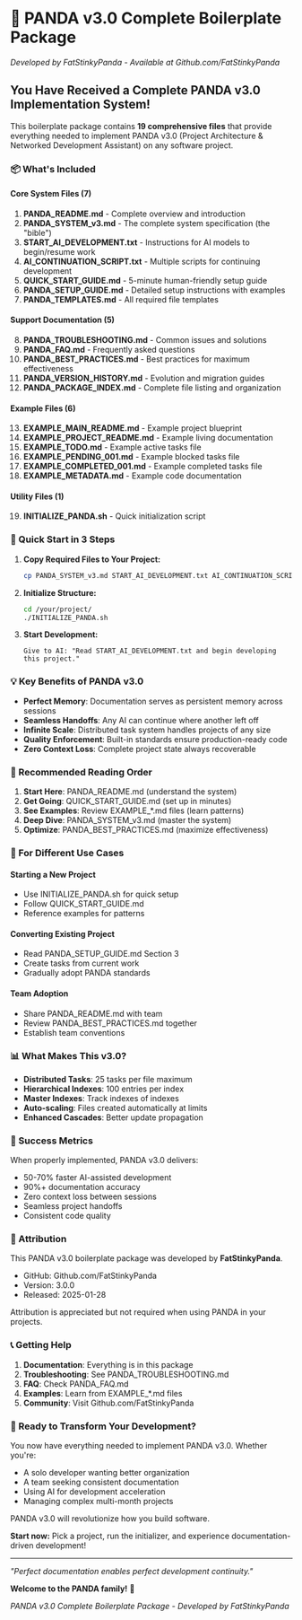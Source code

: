 # 🐼 PANDA v3.0 Complete Boilerplate Package
*Developed by FatStinkyPanda - Available at Github.com/FatStinkyPanda*

## You Have Received a Complete PANDA v3.0 Implementation System!

This boilerplate package contains **19 comprehensive files** that provide everything needed to implement PANDA v3.0 (Project Architecture & Networked Development Assistant) on any software project.

### 📦 What's Included

#### Core System Files (7)
1. **PANDA_README.md** - Complete overview and introduction
2. **PANDA_SYSTEM_v3.md** - The complete system specification (the "bible")
3. **START_AI_DEVELOPMENT.txt** - Instructions for AI models to begin/resume work
4. **AI_CONTINUATION_SCRIPT.txt** - Multiple scripts for continuing development
5. **QUICK_START_GUIDE.md** - 5-minute human-friendly setup guide
6. **PANDA_SETUP_GUIDE.md** - Detailed setup instructions with examples
7. **PANDA_TEMPLATES.md** - All required file templates

#### Support Documentation (5)
8. **PANDA_TROUBLESHOOTING.md** - Common issues and solutions
9. **PANDA_FAQ.md** - Frequently asked questions
10. **PANDA_BEST_PRACTICES.md** - Best practices for maximum effectiveness
11. **PANDA_VERSION_HISTORY.md** - Evolution and migration guides
12. **PANDA_PACKAGE_INDEX.md** - Complete file listing and organization

#### Example Files (6)
13. **EXAMPLE_MAIN_README.md** - Example project blueprint
14. **EXAMPLE_PROJECT_README.md** - Example living documentation
15. **EXAMPLE_TODO.md** - Example active tasks file
16. **EXAMPLE_PENDING_001.md** - Example blocked tasks file
17. **EXAMPLE_COMPLETED_001.md** - Example completed tasks file
18. **EXAMPLE_METADATA.md** - Example code documentation

#### Utility Files (1)
19. **INITIALIZE_PANDA.sh** - Quick initialization script

### 🚀 Quick Start in 3 Steps

1. **Copy Required Files to Your Project:**
   ```bash
   cp PANDA_SYSTEM_v3.md START_AI_DEVELOPMENT.txt AI_CONTINUATION_SCRIPT.txt /your/project/
   ```

2. **Initialize Structure:**
   ```bash
   cd /your/project/
   ./INITIALIZE_PANDA.sh
   ```

3. **Start Development:**
   ```
   Give to AI: "Read START_AI_DEVELOPMENT.txt and begin developing this project."
   ```

### 💡 Key Benefits of PANDA v3.0

- **Perfect Memory**: Documentation serves as persistent memory across sessions
- **Seamless Handoffs**: Any AI can continue where another left off
- **Infinite Scale**: Distributed task system handles projects of any size  
- **Quality Enforcement**: Built-in standards ensure production-ready code
- **Zero Context Loss**: Complete project state always recoverable

### 📖 Recommended Reading Order

1. **Start Here**: PANDA_README.md (understand the system)
2. **Get Going**: QUICK_START_GUIDE.md (set up in minutes)
3. **See Examples**: Review EXAMPLE_*.md files (learn patterns)
4. **Deep Dive**: PANDA_SYSTEM_v3.md (master the system)
5. **Optimize**: PANDA_BEST_PRACTICES.md (maximize effectiveness)

### 🔧 For Different Use Cases

#### Starting a New Project
- Use INITIALIZE_PANDA.sh for quick setup
- Follow QUICK_START_GUIDE.md
- Reference examples for patterns

#### Converting Existing Project
- Read PANDA_SETUP_GUIDE.md Section 3
- Create tasks from current work
- Gradually adopt PANDA standards

#### Team Adoption
- Share PANDA_README.md with team
- Review PANDA_BEST_PRACTICES.md together
- Establish team conventions

### 📊 What Makes This v3.0?

- **Distributed Tasks**: 25 tasks per file maximum
- **Hierarchical Indexes**: 100 entries per index  
- **Master Indexes**: Track indexes of indexes
- **Auto-scaling**: Files created automatically at limits
- **Enhanced Cascades**: Better update propagation

### 🎯 Success Metrics

When properly implemented, PANDA v3.0 delivers:
- 50-70% faster AI-assisted development
- 90%+ documentation accuracy
- Zero context loss between sessions
- Seamless project handoffs
- Consistent code quality

### 🤝 Attribution

This PANDA v3.0 boilerplate package was developed by **FatStinkyPanda**.
- GitHub: Github.com/FatStinkyPanda
- Version: 3.0.0
- Released: 2025-01-28

Attribution is appreciated but not required when using PANDA in your projects.

### 📞 Getting Help

1. **Documentation**: Everything is in this package
2. **Troubleshooting**: See PANDA_TROUBLESHOOTING.md
3. **FAQ**: Check PANDA_FAQ.md
4. **Examples**: Learn from EXAMPLE_*.md files
5. **Community**: Visit Github.com/FatStinkyPanda

### 🎉 Ready to Transform Your Development?

You now have everything needed to implement PANDA v3.0. Whether you're:
- A solo developer wanting better organization
- A team seeking consistent documentation
- Using AI for development acceleration
- Managing complex multi-month projects

PANDA v3.0 will revolutionize how you build software.

**Start now:** Pick a project, run the initializer, and experience documentation-driven development!

---

*"Perfect documentation enables perfect development continuity."*

**Welcome to the PANDA family!** 🐼

*PANDA v3.0 Complete Boilerplate Package - Developed by FatStinkyPanda*